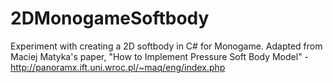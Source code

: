 # 2DMonogameSoftbody
Experiment with creating a 2D softbody in C# for Monogame. Adapted from Maciej Matyka's paper, "How to Implement Pressure Soft Body Model" -   http://panoramx.ift.uni.wroc.pl/~maq/eng/index.php
